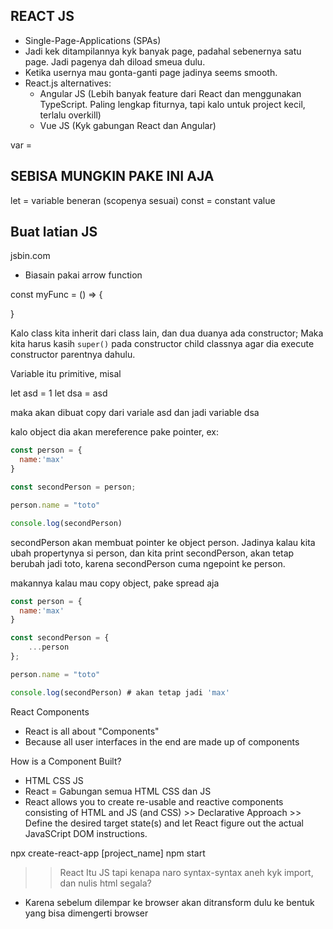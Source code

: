## REACT JS
- Single-Page-Applications (SPAs)
- Jadi kek ditampilannya kyk banyak page, padahal sebenernya satu page. Jadi pagenya dah diload smeua dulu.
- Ketika usernya mau gonta-ganti page jadinya seems smooth.
- React.js alternatives: 
    - Angular JS (Lebih banyak feature dari React dan menggunakan TypeScript. Paling lengkap fiturnya, tapi kalo untuk project kecil, terlalu overkill) 
    - Vue JS (Kyk gabungan React dan Angular)


var =

## SEBISA MUNGKIN PAKE INI AJA
let = variable beneran (scopenya sesuai)
const = constant value

## Buat latian JS
jsbin.com


- Biasain pakai arrow function

const myFunc = () => {



}


Kalo class kita inherit dari class lain, dan dua duanya ada constructor; Maka kita harus kasih `super()` pada constructor child classnya agar dia execute constructor parentnya dahulu.


Variable itu primitive, misal

let asd = 1
let dsa = asd

maka akan dibuat copy dari variale asd dan jadi variable dsa

kalo object dia akan mereference pake pointer, ex:
```js
const person = {
  name:'max'
}

const secondPerson = person;

person.name = "toto"

console.log(secondPerson)
```

secondPerson akan membuat pointer ke object person. Jadinya kalau kita ubah propertynya si person, dan kita print secondPerson, akan tetap berubah jadi toto, karena secondPerson cuma ngepoint ke person.

makannya kalau mau copy object, pake spread aja

```js
const person = {
  name:'max'
}

const secondPerson = {
    ...person
};

person.name = "toto"

console.log(secondPerson) # akan tetap jadi 'max'
```

React Components
- React is all about "Components"
- Because all user interfaces in the end are made up of components


How is a Component Built?
- HTML CSS JS
- React = Gabungan semua HTML CSS dan JS
- React allows you to create re-usable and reactive components consisting of HTML and JS (and CSS) >> Declarative Approach >> Define the desired target state(s) and let React figure out the actual JavaSCript DOM instructions.


npx create-react-app [project_name]
npm start

>> React Itu JS tapi kenapa naro syntax-syntax aneh kyk import, dan nulis html segala?
- Karena sebelum dilempar ke browser akan ditransform dulu ke bentuk yang bisa dimengerti browser





